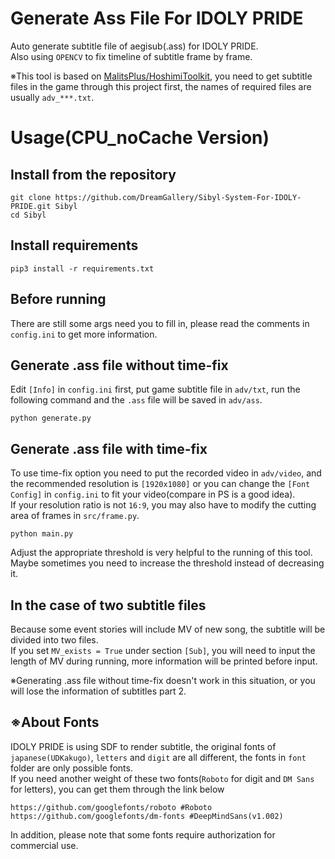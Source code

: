 ﻿# Generate Ass File For IDOLY PRIDE

Auto generate subtitle file of aegisub(.ass) for IDOLY PRIDE.<br />
Also using `OPENCV` to fix timeline of subtitle frame by frame.<br />

※This tool is based on [MalitsPlus/HoshimiToolkit](https://github.com/MalitsPlus/HoshimiToolkit), you need to get subtitle files in the game through this project first, the names of required files are usually `adv_***.txt`.

# Usage(CPU_noCache Version)

## Install from the repository

```
git clone https://github.com/DreamGallery/Sibyl-System-For-IDOLY-PRIDE.git Sibyl
cd Sibyl
```

## Install requirements

```
pip3 install -r requirements.txt
```

## Before running

There are still some args need you to fill in, please read the comments in `config.ini` to get more information.

## Generate .ass file without time-fix

Edit `[Info]` in `config.ini` first, put game subtitle file in `adv/txt`, run the following command and the `.ass` file will be saved in `adv/ass`.

```
python generate.py
```

## Generate .ass file with time-fix

To use time-fix option you need to put the recorded video in `adv/video`, and the recommended resolution is `[1920x1080]` or you can change the `[Font Config]` in `config.ini` to fit your video(compare in PS is a good idea).<br />
If your resolution ratio is not `16:9`, you may also have to modify the cutting area of frames in `src/frame.py`.

```
python main.py
```

Adjust the appropriate threshold is very helpful to the running of this tool.<br />
Maybe sometimes you need to increase the threshold instead of decreasing it.<br />

## In the case of two subtitle files

Because some event stories will include MV of new song, the subtitle will be divided into two files.<br />
If you set `MV_exists = True` under section `[Sub]`, you will need to input the length of MV during running, more information will be printed before input.<br />

※Generating .ass file without time-fix doesn't work in this situation, or you will lose the information of subtitles part 2.

## ※About Fonts

IDOLY PRIDE is using SDF to render subtitle, the original fonts of `japanese(UDKakugo)`, `letters` and `digit` are all different, the fonts in `font` folder are only possible fonts.<br />
If you need another weight of these two fonts(`Roboto` for digit and `DM Sans` for letters), you can get them through the link below

```
https://github.com/googlefonts/roboto #Roboto
https://github.com/googlefonts/dm-fonts #DeepMindSans(v1.002)
```

In addition, please note that some fonts require authorization for commercial use.
